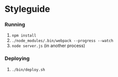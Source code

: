 # Styleguide

### Running

1. `npm install`
1. `./node_modules/.bin/webpack --progress --watch`
1. `node server.js` (in another process)

### Deploying

1. `./bin/deploy.sh`